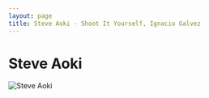 ```yaml
---
layout: page
title: Steve Aoki - Shoot It Yourself, Ignacio Galvez
---
```


# Steve Aoki

![Steve Aoki](http://assets.farmhouse.co/publishing/1-shoot-it-yourself/images/steve-aoki-1.jpg)
